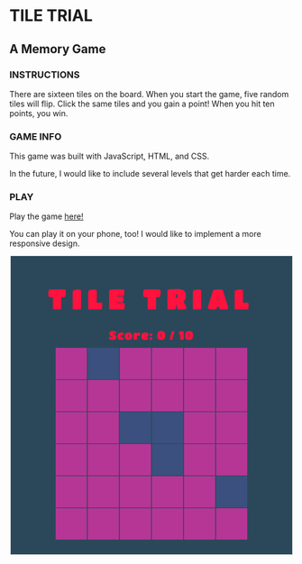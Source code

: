 # TILE TRIAL
## A Memory Game

### INSTRUCTIONS

There are sixteen tiles on the board. When you start the game, five random tiles will flip. Click the same tiles and you gain a point! When you hit ten points, you win.

### GAME INFO

This game was built with JavaScript, HTML, and CSS.

In the future, I would like to include several levels that get harder each time.

### PLAY

<p>Play the game <a href="https://maddyrombes.github.io/tile-trial/">here!</a></p>

You can play it on your phone, too! I would like to implement a more responsive design.

<p align="center">
  <img src="game-image.png" alt="game image" width="500"/>
</p>
